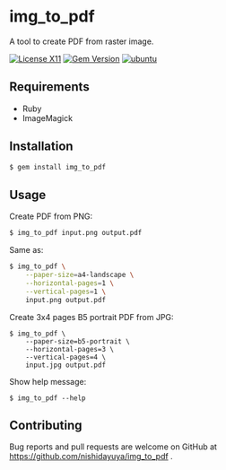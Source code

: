 # img_to_pdf

A tool to create PDF from raster image.

[![License X11](https://img.shields.io/badge/license-X11-brightgreen.svg)](https://raw.githubusercontent.com/nishidayuya/img_to_pdf/master/LICENSE.txt)
[![Gem Version](https://badge.fury.io/rb/img_to_pdf.svg)](https://rubygems.org/gems/img_to_pdf)
[![ubuntu](https://img.shields.io/github/workflow/status/nishidayuya/img_to_pdf/ubuntu/master)](https://github.com/nishidayuya/img_to_pdf/actions?query=workflow%3Aubuntu)

## Requirements

* Ruby
* ImageMagick

## Installation

```sh
$ gem install img_to_pdf
```

## Usage

Create PDF from PNG:

```sh
$ img_to_pdf input.png output.pdf
```

Same as:

```sh
$ img_to_pdf \
    --paper-size=a4-landscape \
    --horizontal-pages=1 \
    --vertical-pages=1 \
    input.png output.pdf
```

Create 3x4 pages B5 portrait PDF from JPG:

```
$ img_to_pdf \
    --paper-size=b5-portrait \
    --horizontal-pages=3 \
    --vertical-pages=4 \
    input.jpg output.pdf
```

Show help message:

```
$ img_to_pdf --help
```

## Contributing

Bug reports and pull requests are welcome on GitHub at https://github.com/nishidayuya/img_to_pdf .
